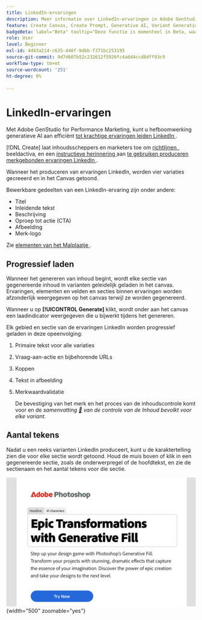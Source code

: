 ```yaml
---
title: LinkedIn-ervaringen
description: Meer informatie over LinkedIn-ervaringen in Adobe GenStudio for Performance Marketing.
feature: Create Canvas, Create Prompt, Generative AI, Variant Generation, Content Generation
badgeBeta: label="Beta" tooltip="Deze functie is momenteel in Beta, waardoor bepaalde functionaliteit mogelijk beperkt is of kan worden gewijzigd."
role: User
level: Beginner
exl-id: 4d43a214-c635-440f-9dbb-f371bc253195
source-git-commit: 9d7d607b52c232612f5920fc4a6d4ccd8dff93c9
workflow-type: tm+mt
source-wordcount: '251'
ht-degree: 0%

---
```


# LinkedIn-ervaringen

Met Adobe GenStudio for Performance Marketing, kunt u hefboomwerking generatieve AI aan efficiënt [ tot krachtige ervaringen leiden LinkedIn ](/help/user-guide/create/create-linkedin.md).

[!DNL Create] laat inhoudsscheppers en marketers toe om [ richtlijnen ](/help/user-guide/guidelines/overview.md), beeldactiva, en een [ instructieve herinnering ](/help/user-guide/effective-prompts.md) aan [ te gebruiken produceren merkgebonden ervaringen LinkedIn ](/help/user-guide/create/create-email-experience.md).

Wanneer het produceren van ervaringen LinkedIn, worden vier variaties gecreeerd en in het Canvas getoond.

Bewerkbare gedeelten van een LinkedIn-ervaring zijn onder andere:

* Titel
* Inleidende tekst
* Beschrijving
* Oproep tot actie (CTA)
* Afbeelding
* Merk-logo

Zie [ elementen van het Malplaatje ](/help/user-guide/content/use-templates.md#template-elements).

## Progressief laden

Wanneer het genereren van inhoud begint, wordt elke sectie van gegenereerde inhoud in varianten geleidelijk geladen in het canvas. Ervaringen, elementen en velden en secties binnen ervaringen worden afzonderlijk weergegeven op het canvas terwijl ze worden gegenereerd.

Wanneer u op **[!UICONTROL Generate]** klikt, wordt onder aan het canvas een laadindicator weergegeven die u bijwerkt tijdens het genereren.

Elk gebied en sectie van de ervaringen LinkedIn worden progressief geladen in deze opeenvolging:

1. Primaire tekst voor alle variaties
1. Vraag-aan-actie en bijbehorende URLs
1. Koppen
1. Tekst in afbeelding
1. Merkwaardvalidatie

   De bevestiging van het merk en het proces van de inhoudscontrole komt voor en de _samenvatting [&#128279;](/help/user-guide/guidelines/brand-validation.md#content-check-summary) van de controle van de Inhoud bevolkt voor elke variant._

## Aantal tekens

Nadat u een reeks varianten LinkedIn produceert, kunt u de karaktertelling zien die voor elke sectie wordt getoond. Houd de muis boven of klik in een gegenereerde sectie, zoals de onderwerpregel of de hoofdtekst, en zie de sectienaam en het aantal tekens voor die sectie.

![ Aantal van het Karakter ](/help/assets/character-count.png){width="500" zoomable="yes"}
